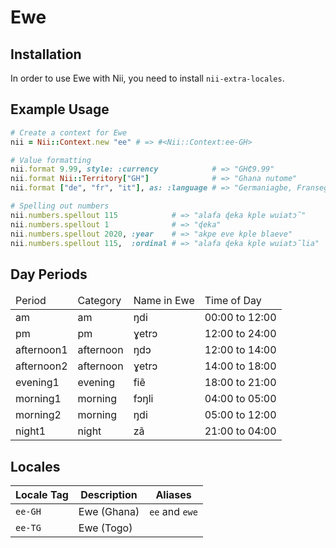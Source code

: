 <!-- This file has been generated. Source: languages/_template.md.erb -->

# Ewe

## Installation

In order to use Ewe with Nii, you need to install `nii-extra-locales`.

## Example Usage

``` ruby
# Create a context for Ewe
nii = Nii::Context.new "ee" # => #<Nii::Context:ee-GH>

# Value formatting
nii.format 9.99, style: :currency            # => "GH₵9.99"
nii.format Nii::Territory["GH"]              # => "Ghana nutome"
nii.format ["de", "fr", "it"], as: :language # => "Germaniagbe, Fransegbe, kple Italiagbe"

# Spelling out numbers
nii.numbers.spellout 115            # => "alafa ɖeka kple wuiatɔ̃"
nii.numbers.spellout 1              # => "ɖeka"
nii.numbers.spellout 2020, :year    # => "akpe eve kple blaeve"
nii.numbers.spellout 115,  :ordinal # => "alafa ɖeka kple wuiatɔ̃lia"
```

## Day Periods


<table>
  <thead>
    <tr>
      <td>Period</td>
      <td>Category</td>
      <td>Name in Ewe</td>
      <td>Time of Day</td>
    </tr>
  </thead>
  <tbody>
    <tr>
      <td>am</td>
      <td>am</td>
      <td>ŋdi</td>
      <td>00:00 to 12:00</td>
    </tr>
    <tr>
      <td>pm</td>
      <td>pm</td>
      <td>ɣetrɔ</td>
      <td>12:00 to 24:00</td>
    </tr>
    <tr>
      <td>afternoon1</td>
      <td>afternoon</td>
      <td>ŋdɔ</td>
      <td>12:00 to 14:00</td>
    </tr>
    <tr>
      <td>afternoon2</td>
      <td>afternoon</td>
      <td>ɣetrɔ</td>
      <td>14:00 to 18:00</td>
    </tr>
    <tr>
      <td>evening1</td>
      <td>evening</td>
      <td>fiẽ</td>
      <td>18:00 to 21:00</td>
    </tr>
    <tr>
      <td>morning1</td>
      <td>morning</td>
      <td>fɔŋli</td>
      <td>04:00 to 05:00</td>
    </tr>
    <tr>
      <td>morning2</td>
      <td>morning</td>
      <td>ŋdi</td>
      <td>05:00 to 12:00</td>
    </tr>
    <tr>
      <td>night1</td>
      <td>night</td>
      <td>zã</td>
      <td>21:00 to 04:00</td>
    </tr>
  </tbody>
</table>



## Locales

<table>
  <thead>
    <tr>
      <th>Locale Tag</th>
      <th>Description</th>
      <th>Aliases</th>
    </tr>
  </thead>
  <tbody>
    <tr>
      <td><code>ee-GH</code></td>
      <td>Ewe (Ghana)</td>
      <td><code>ee</code> and <code>ewe</code></td>
    </tr>
    <tr>
      <td><code>ee-TG</code></td>
      <td>Ewe (Togo)</td>
      <td></td>
    </tr>
  </tbody>
</table>

